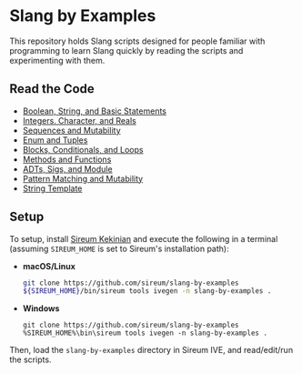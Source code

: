 # Slang by Examples

This repository holds Slang scripts designed for people familiar with
programming to learn Slang quickly by reading the scripts and
experimenting with them.


## Read the Code

* [Boolean, String, and Basic Statements](src/00-boolean-string-basic-statements.sc)
* [Integers. Character, and Reals](src/01-integers-character-reals.sc)
* [Sequences and Mutability](src/02-sequences-mutability.sc)
* [Enum and Tuples](src/03-enum-tuples.sc)
* [Blocks, Conditionals, and Loops](src/04-blocks-conditionals-loops.sc)
* [Methods and Functions](src/05-methods-functions.sc)
* [ADTs, Sigs, and Module](src/06-adts-sigs-module.sc)
* [Pattern Matching and Mutability](src/07-pattern-matching.sc)
* [String Template](src/08-string-template.sc)

## Setup

To setup, install [Sireum Kekinian](https://github.com/sireum/kekinian)
and execute the following in a terminal (assuming `SIREUM_HOME` is 
set to Sireum's installation path):

* **macOS/Linux**

  ```bash
  git clone https://github.com/sireum/slang-by-examples
  ${SIREUM_HOME}/bin/sireum tools ivegen -n slang-by-examples .
  ```

* **Windows**

  ```batch
  git clone https://github.com/sireum/slang-by-examples
  %SIREUM_HOME%\bin\sireum tools ivegen -n slang-by-examples .
  ```
  
Then, load the `slang-by-examples` directory in Sireum IVE, and
read/edit/run the scripts.